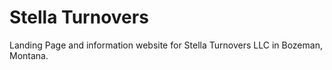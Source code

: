 # Stella Turnovers
Landing Page and information website for Stella Turnovers LLC in Bozeman, Montana.
